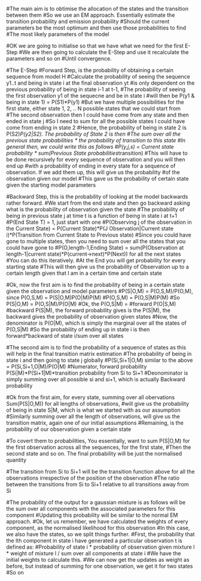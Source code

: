 #The main aim is to obtimise the allocation of the states and the transition between them
#So we use an EM approach. Essentially estimate the transition probability and emission probability
#Should the current parameters be the most optimum and then use those probabilities to find
#The most likely parameters of the model

#OK we are going to initialise so that we have what we need for the first E-Step
#We are then going to calculate the E-Step and use it recalculate the parameters and so on
#Until convergence.

#The E-Step
#Forward Step, is the probability of obtaining a certain sequence from model H
#Calculate the probability of seeing the sequence y1..t and being in state i at the final observation yt 
#is only dependent on the previous probability of being in state i-1 at t-1, 
#The probability of seeing the first observation y1 of the sequecne and be in state i 
#will then be P(y1 & being in state 1) = P(S1)*P(y1)
#But we have multiple possibilities for the first state, either state 1, 2, .. N possible states that we could start from
#The second observation then I could have come from any state and then ended in state j
#So I need to sum for all the possible states I could have come from ending in state 2
#Hence, the probability of being in state 2 is P(S2)*P(y2|S2). The probability of State 2 is then
#The sum over all the previous state probabilities * the probability of transition to this state
#In general then, we could write this as follows 
#P(y,j,s) = Current state probability * sum(Previous State probabilities*transition)
#This will have to be done recursively for every sequence of observation and you will then end up
#with a probability of ending in every state for a sequence of observation. If we add them up, this will give us the probability
#of the observation given our model
#This gave us the probability of certain state given the starting model parameters


#Backward Step, this is the probability of looking at the model backwards rather forward.
#We start from the end state and then go backward asking what is the probability of observation given the state
#The probability of being in previous state j at time t is a function of being in state i at t+1
#P(End State T) = 1, just start with one
#P(Observing j of the observation in the Current State) = P(Current State)*P(J Observation|Current state i)*P(Transition from Current State to Previous state)
#Since you could have gone to multiple states, then you need to sum over all the states that you could have gone to
#P(O,length-1,Ending State) = sum(P(Observation at length-1|current state)*P(current->next)*P(Next)) for all the next states
#You can do this iteratively.
#At the End you will get probability for every starting state
#This will then give us the probability of Observation up to a certain length given that I am in a certain time and certain state

#Ok, now the first aim is to find the probability of being in a certain state given the observation and model parameters
#P(S|O,M) = P(O,S,M)/P(O,M), since P(O,S,M) = P(S|O,M)P(O|M)P(M)
#P(O,S,M) = P(O,S|M)P(M)
#So P(S|O,M) = P(O,S|M)/P(O|M)
#Ok, the P(O,S|M) = #forward P(O|S,M) #backward P(S|M), the forward probability gives is the P(S|M), the backward gives the probability of observation given states
#Now, the denominator is P(O|M), which is simply the marginal over all the states of P(O,S|M)
#So the probability of ending up in state i is then forward*backward of state i/sum over all states

#The second aim is to find the probability of a sequence of states as this will help in the final transition matrix estimation
#The probability of being in state i and then going to state j globally
#P(Si,Si+1|O,M) similar to the above = P(Si,Si+1,O|M)/P(O|M)
#Numerator, forward probability P(Si|M)*P(Si+1|M)*transition probability from Si to Si+1
#Deonominator is simply summing over all possible si and si+1, which is actually Backward probability

#Ok from the first aim, for every state, summing over all obervations Sum(P(S|O,M)) for all lengths of observations, 
#will give us the probability of being in state S|M, which is what we started with as our assumption
#Similarly summing over all the length of observations, will give us the transition matrix, again one of our initial assumptions
#Remaining, is the probability of our observation given a certain state

#To covert them to probabilities, You essentially, want to sum P(S|O,M) for the first observation across all the sequences, for the first state,
#Then the second state and so on. The final probability will be just the normalised quantity

#The transition from Si to Si+1 will be the transition function above for all the observations irrespective of the position of the observation
#The ratio between the transitions from Si to Si+1 relative to all transitions away from Si

#The probability of the output for a gaussian mixture is as follows will be the sum over all components with the associated parameters for this component
#Updating this probability will be similar to the normal EM approach.
#Ok, let us remember, we have calculated the weights of every component, as the normalised likelihood for this observation
#In this case, we also have the states, so we split things further. 
#First, the probability that the lth component in state i have generated a particular observation t is defined as:
#Probability of state i * probability of observation given mixture l * weight of mixture l / sum over all components at state i
#We have the initial weights to calculate this.
#We can now get the updates as weight as before, but instead of summing for one observation, we get it for two states
#So on
